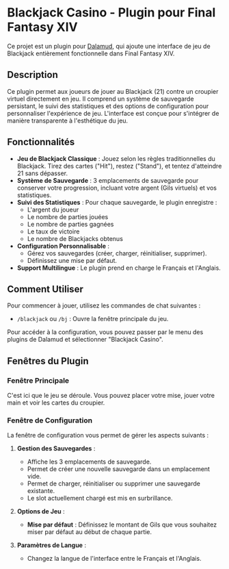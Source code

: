 # Blackjack Casino - Plugin pour Final Fantasy XIV

Ce projet est un plugin pour [Dalamud](https://github.com/goatcorp/Dalamud), qui ajoute une interface de jeu de Blackjack entièrement fonctionnelle dans Final Fantasy XIV.

## Description

Ce plugin permet aux joueurs de jouer au Blackjack (21) contre un croupier virtuel directement en jeu. Il comprend un système de sauvegarde persistant, le suivi des statistiques et des options de configuration pour personnaliser l'expérience de jeu. L'interface est conçue pour s'intégrer de manière transparente à l'esthétique du jeu.

## Fonctionnalités

- **Jeu de Blackjack Classique** : Jouez selon les règles traditionnelles du Blackjack. Tirez des cartes ("Hit"), restez ("Stand"), et tentez d'atteindre 21 sans dépasser.
- **Système de Sauvegarde** : 3 emplacements de sauvegarde pour conserver votre progression, incluant votre argent (Gils virtuels) et vos statistiques.
- **Suivi des Statistiques** : Pour chaque sauvegarde, le plugin enregistre :
    - L'argent du joueur
    - Le nombre de parties jouées
    - Le nombre de parties gagnées
    - Le taux de victoire
    - Le nombre de Blackjacks obtenus
- **Configuration Personnalisable** :
    - Gérez vos sauvegardes (créer, charger, réinitialiser, supprimer).
    - Définissez une mise par défaut.
- **Support Multilingue** : Le plugin prend en charge le Français et l'Anglais.

## Comment Utiliser

Pour commencer à jouer, utilisez les commandes de chat suivantes :

- `/blackjack` ou `/bj` : Ouvre la fenêtre principale du jeu.

Pour accéder à la configuration, vous pouvez passer par le menu des plugins de Dalamud et sélectionner "Blackjack Casino".

## Fenêtres du Plugin

### Fenêtre Principale

C'est ici que le jeu se déroule. Vous pouvez placer votre mise, jouer votre main et voir les cartes du croupier.

### Fenêtre de Configuration

La fenêtre de configuration vous permet de gérer les aspects suivants :

1.  **Gestion des Sauvegardes** :
    - Affiche les 3 emplacements de sauvegarde.
    - Permet de créer une nouvelle sauvegarde dans un emplacement vide.
    - Permet de charger, réinitialiser ou supprimer une sauvegarde existante.
    - Le slot actuellement chargé est mis en surbrillance.

2.  **Options de Jeu** :
    - **Mise par défaut** : Définissez le montant de Gils que vous souhaitez miser par défaut au début de chaque partie.

3.  **Paramètres de Langue** :
    - Changez la langue de l'interface entre le Français et l'Anglais.

